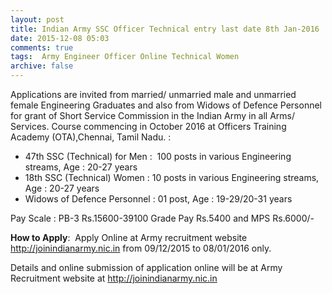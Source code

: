 ```yaml
---
layout: post
title: Indian Army SSC Officer Technical entry last date 8th Jan-2016   
date: 2015-12-08 05:03
comments: true
tags:  Army Engineer Officer Online Technical Women 
archive: false
---
```

Applications are invited from married/ unmarried male and unmarried female Engineering Graduates
and also from Widows of Defence Personnel for grant of Short Service Commission in the Indian Army in all Arms/ Services. Course commencing in October 2016 at Officers Training Academy (OTA),Chennai, Tamil Nadu. :


- 47th SSC (Technical) for Men :  100 posts in various Engineering streams, Age : 20-27 years  
- 18th SSC (Technical) Women : 10 posts in various Engineering streams, Age : 20-27 years 
- Widows of Defence Personnel : 01 post, Age : 19-29/20-31 years  

Pay Scale : PB-3 Rs.15600-39100 Grade Pay Rs.5400 and MPS Rs.6000/- 

**How to Apply**:  Apply Online at Army recruitment website <http://joinindianarmy.nic.in> from 09/12/2015 to 08/01/2016 only.

Details and online submission of application online will be at Army Recruitment website at <http://joinindianarmy.nic.in>




